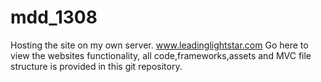 mdd_1308
========

Hosting the site on my own server.  www.leadinglightstar.com 
Go here to view the websites functionality, all code,frameworks,assets and
MVC file structure is provided in this git repository. 
